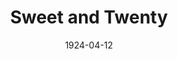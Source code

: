 ---
title: Sweet and Twenty
date: 1924-04-12
closing_date: 
layout: productions
featured_image: 
image_caption:
image_credit:
playbill:
category:
Theatre: Theatre Jacksonville
cast:
  The Lady: Ethel Mouser
  The Guard: Gordon McCauley
  The Man: J.B. Lucy
  The Agent: Ted Silber
crew:
  Director: Harrison Gibbs Prentice
  Scene and Properties: Mrs. Lee Guest
understudies:
orchestra:
external_links:
---